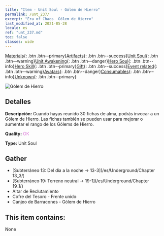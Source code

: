 ```yaml
---
title: "Item - Unit Soul - Gólem de Hierro"
permalink: /unt_237/
excerpt: "Era of Chaos  Gólem de Hierro"
last_modified_at: 2021-05-28
locale: es
ref: "unt_237.md"
toc: false
classes: wide
---
```

 [Materials](/ItemsES/){: .btn .btn--primary}[Artifacts](/ItemsES/Artifacts/){: .btn .btn--success}[Unit Soul](/ItemsES/UnitSoul/){: .btn .btn--warning}[Unit Awakening](/ItemsES/UnitAwakening/){: .btn .btn--danger}[Hero Soul](/ItemsES/HeroSoul/){: .btn .btn--info}[Hero Skill](/ItemsES/HeroSkill/){: .btn .btn--primary}[Gift](/ItemsES/Gift/){: .btn .btn--success}[Event related](/ItemsES/Events/){: .btn .btn--warning}[Avatars](/ItemsES/Avatars/){: .btn .btn--danger}[Consumables](/ItemsES/Consumables/){: .btn .btn--info}[Unknown](/ItemsES/Unknown/){: .btn .btn--primary}

 ![Gólem de Hierro](/images/u/ti_tieren.jpg)

## Detalles
 **Descripción:** Cuando hayas reunido 30 fichas de alma, podrás invocar a un Gólem de Hierro. Las fichas también se pueden usar para mejorar o aumentar el rango de los Gólems de Hierro.

 **Quality:** <span style="color: #DA70D6">OK</span>

 **Type:** Unit Soul

## Gather

*    [Subterráneo 13: Del día a la noche -> 13-3](/es/Underground/Chapter 13_3/) 
*    [Subterráneo 19: Terreno neutral -> 19-1](/es/Underground/Chapter 19_1/) 
*    Altar de Reclutamiento 
*    Cofre del Tesoro - Frente unido 
*    Canjeo de Barracones - Gólem de Hierro 

## This item contains:

  None

